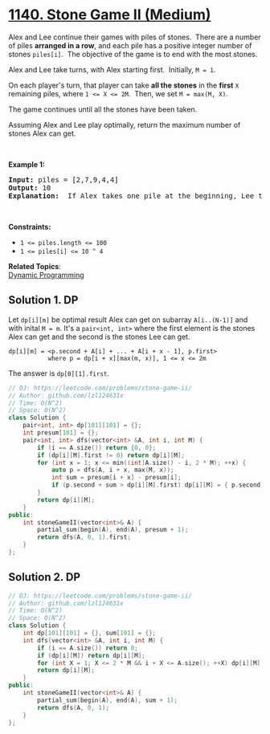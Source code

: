 # [1140. Stone Game II (Medium)](https://leetcode.com/problems/stone-game-ii/)

<p>Alex&nbsp;and Lee continue their&nbsp;games with piles of stones.&nbsp; There are a number of&nbsp;piles&nbsp;<strong>arranged in a row</strong>, and each pile has a positive integer number of stones&nbsp;<code>piles[i]</code>.&nbsp; The objective of the game is to end with the most&nbsp;stones.&nbsp;</p>

<p>Alex and Lee take turns, with Alex starting first.&nbsp; Initially, <code>M = 1</code>.</p>

<p>On each player's turn, that player&nbsp;can take <strong>all the stones</strong> in the <strong>first</strong> <code>X</code> remaining piles, where <code>1 &lt;= X &lt;= 2M</code>.&nbsp; Then, we set&nbsp;<code>M = max(M, X)</code>.</p>

<p>The game continues until all the stones have been taken.</p>

<p>Assuming Alex and Lee play optimally, return the maximum number of stones Alex can get.</p>

<p>&nbsp;</p>
<p><strong>Example 1:</strong></p>

<pre><strong>Input:</strong> piles = [2,7,9,4,4]
<strong>Output:</strong> 10
<strong>Explanation:</strong>  If Alex takes one pile at the beginning, Lee takes two piles, then Alex takes 2 piles again. Alex can get 2 + 4 + 4 = 10 piles in total. If Alex takes two piles at the beginning, then Lee can take all three piles left. In this case, Alex get 2 + 7 = 9 piles in total. So we return 10 since it's larger. 
</pre>

<p>&nbsp;</p>
<p><strong>Constraints:</strong></p>

<ul>
	<li><code>1 &lt;= piles.length &lt;= 100</code></li>
	<li><code>1 &lt;= piles[i]&nbsp;&lt;= 10 ^ 4</code></li>
</ul>

**Related Topics**:  
[Dynamic Programming](https://leetcode.com/tag/dynamic-programming/)

## Solution 1. DP

Let `dp[i][m]` be optimal result Alex can get on subarray `A[i..(N-1)]` and with inital `M = m`. It's a `pair<int, int>` where the first element is the stones Alex can get and the second is the stones Lee can get.

```
dp[i][m] = <p.second + A[i] + ... + A[i + x - 1], p.first>
           where p = dp[i + x][max(m, x)], 1 <= x <= 2m
```

The answer is `dp[0][1].first`.

```cpp
// OJ: https://leetcode.com/problems/stone-game-ii/
// Author: github.com/lzl124631x
// Time: O(N^2)
// Space: O(N^2)
class Solution {
    pair<int, int> dp[101][101] = {};
    int presum[101] = {};
    pair<int, int> dfs(vector<int> &A, int i, int M) {
        if (i == A.size()) return {0, 0};
        if (dp[i][M].first != 0) return dp[i][M];
        for (int x = 1; x <= min((int)A.size() - i, 2 * M); ++x) {
            auto p = dfs(A, i + x, max(M, x));
            int sum = presum[i + x] - presum[i];
            if (p.second + sum > dp[i][M].first) dp[i][M] = { p.second + sum, p.first };
        }
        return dp[i][M];
    }
public:
    int stoneGameII(vector<int>& A) {
        partial_sum(begin(A), end(A), presum + 1);
        return dfs(A, 0, 1).first;
    }
};
```

## Solution 2. DP

```cpp
// OJ: https://leetcode.com/problems/stone-game-ii/
// Author: github.com/lzl124631x
// Time: O(N^2)
// Space: O(N^2)
class Solution {
    int dp[101][101] = {}, sum[101] = {};
    int dfs(vector<int> &A, int i, int M) {
        if (i == A.size()) return 0;
        if (dp[i][M]) return dp[i][M];
        for (int X = 1; X <= 2 * M && i + X <= A.size(); ++X) dp[i][M] = max(dp[i][M], sum[A.size()] - sum[i] - dfs(A, i + X, max(M, X)));
        return dp[i][M];
    }
public:
    int stoneGameII(vector<int>& A) {
        partial_sum(begin(A), end(A), sum + 1);
        return dfs(A, 0, 1);
    }
};
```